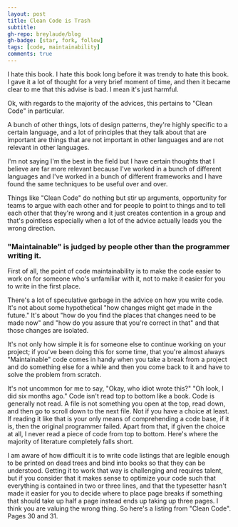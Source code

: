 ```yaml
---
layout: post
title: Clean Code is Trash
subtitle: 
gh-repo: breylaude/blog
gh-badge: [star, fork, follow]
tags: [code, maintainability]
comments: true
---
```


I hate this book.
I hate this book long before it was trendy to hate this book.
I gave it a lot of thought for a very brief moment of time, and then it became clear to me that this advise is bad. 
I mean it's just harmful. 

Ok, with regards to the majority of the advices, this pertains to "Clean Code" in particular. 

A bunch of other things, lots of design patterns, they're highly specific to a certain language, and a lot of principles that they talk about that are important are things that are not important in other languages and are not relevant in other languages. 

I'm not saying I'm the best in the field but I have certain thoughts that I believe are far more relevant because I've worked in a bunch of different languages and I've worked in a bunch of different frameworks and I have found the same techniques to be useful over and over. 

Things like "Clean Code" do nothing but stir up arguments, opportunity for teams to argue with each other and for people to point to things and to tell each other that they're wrong and it just creates contention in a group and that's pointless especially when a lot of the advice actually leads you the wrong direction. 

### "Maintainable" is judged by people other than the programmer writing it. 

First of all, the point of code maintainability is to make the code easier to work on for someone who's unfamiliar with it, not to make it easier for you to write in the first place. 

There's a lot of speculative garbage in the advice on how you write code. It's not about some hypothetical "how changes might get made in the future." It's about "how do you find the places that changes need to be made now" and "how do you assure that you're correct in that" and that those changes are isolated. 

It's not only how simple it is for someone else to continue working on your project; if you've been doing 
this for some time, that you're almost always "Maintainable" code comes in handy when you take a break from a project and do something else for a while and then you come back to it and have to solve the problem from scratch. 

It's not uncommon for me to say, "Okay, who idiot wrote this?" "Oh look, I did six months ago." Code isn't read top to bottom like a book. Code is generally not read. A file is not something you open at the top, read down, and then go to 
scroll down to the next file. Not if you have a choice at least. If reading it like that is your only means of comprehending a code base, if it is, then the original programmer failed. Apart from that, if given the choice at all, I never read a piece of code from top to bottom. Here's where the majority of literature completely falls short.

I am aware of how difficult it is to write code listings that are legible enough to be printed on dead trees and bind into books so that they can be understood. Getting it to work that way is challenging and requires talent, but if you 
consider that it makes sense to optimize your code such that everything is contained in two or three lines, and that the typesetter hasn't made it easier for you to decide where to place page breaks if something that should take up half a page instead ends up taking up three pages. I think you are valuing the wrong thing. So here's a listing from "Clean Code". 
Pages 30 and 31. 
